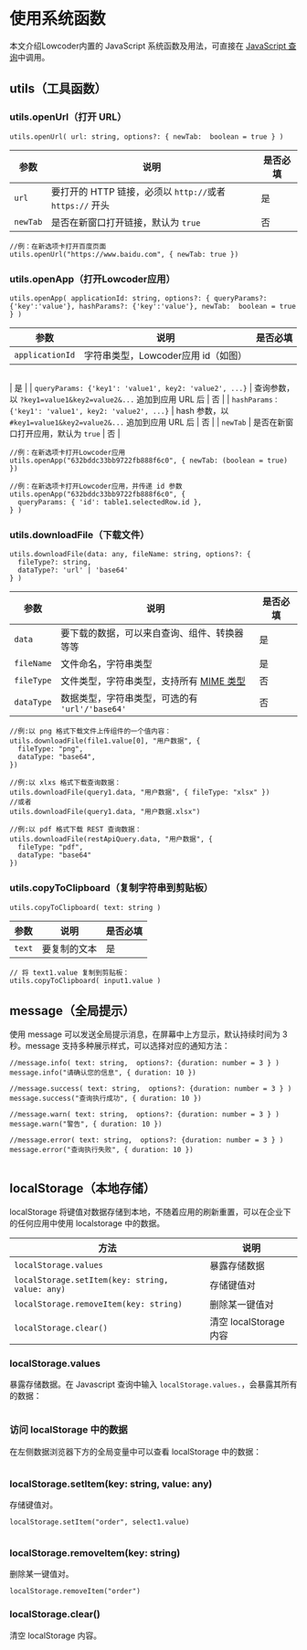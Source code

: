 # 使用系统函数
本文介绍Lowcoder内置的 JavaScript 系统函数及用法，可直接在 [JavaScript 查询](./javascript-query)中调用。

## utils（工具函数）

### utils.openUrl（打开 URL）

```
utils.openUrl( url: string, options?: { newTab:  boolean = true } )
```

| **参数** | **说明** | **是否必填** |
| --- | --- | --- |
| `url` | 要打开的 HTTP 链接，必须以 `http://`或者 `https://` 开头 | 是 |
| `newTab` | 是否在新窗口打开链接，默认为 `true` | 否 |

```
//例：在新选项卡打开百度页面
utils.openUrl("https://www.baidu.com", { newTab: true })
```

### utils.openApp（打开Lowcoder应用）

```
utils.openApp( applicationId: string, options?: { queryParams?: {'key':'value'}, hashParams?: {'key':'value'}, newTab:  boolean = true } )
```

| **参数** | **说明** | **是否必填** |
| --- | --- | --- |
| `applicationId` | 字符串类型，Lowcoder应用 id（如图）
<figure><img src="../../.gitbook/assets/b1.png" alt=""><figcaption></figcaption></figure>

 | 是 |
| `queryParams: {'key1': 'value1', key2: 'value2', ...}` | 查询参数，以 `?key1=value1&key2=value2&...` 追加到应用 URL 后 | 否 |
| `hashParams：{'key1': 'value1', key2: 'value2', ...}` | hash 参数，以 `#key1=value1&key2=value2&...` 追加到应用 URL 后 | 否 |
| `newTab` | 是否在新窗口打开应用，默认为 `true` | 否 |

```
//例：在新选项卡打开Lowcoder应用
utils.openApp("632bddc33bb9722fb888f6c0", { newTab: (boolean = true) })

//例：在新选项卡打开Lowcoder应用，并传递 id 参数
utils.openApp("632bddc33bb9722fb888f6c0", {
  queryParams: { 'id': table1.selectedRow.id },
} )
```

### utils.downloadFile（下载文件）

```
utils.downloadFile(data: any, fileName: string, options?: {
  fileType?: string, 
  dataType?: 'url' | 'base64'
} )
```

| **参数** | **说明** | **是否必填** |
| --- | --- | --- |
| `data` | 要下载的数据，可以来自查询、组件、转换器等等 | 是 |
| `fileName` | 文件命名，字符串类型 | 是 |
| `fileType` | 文件类型，字符串类型，支持所有 [MIME 类型](https://developer.mozilla.org/zh-CN/docs/Web/HTTP/Basics_of_HTTP/MIME_types/Common_types) | 否 |
| `dataType` | 数据类型，字符串类型，可选的有 `'url'/'base64'` | 否 |

```
//例:以 png 格式下载文件上传组件的一个值内容：
utils.downloadFile(file1.value[0], "用户数据", {
  fileType: "png",
  dataType: "base64",
})

//例:以 xlxs 格式下载查询数据：
utils.downloadFile(query1.data, "用户数据", { fileType: "xlsx" })
//或者
utils.downloadFile(query1.data, "用户数据.xlsx")

//例:以 pdf 格式下载 REST 查询数据：
utils.downloadFile(restApiQuery.data, "用户数据", {
  fileType: "pdf",
  dataType: "base64"
})
```

### utils.copyToClipboard（复制字符串到剪贴板）

```
utils.copyToClipboard( text: string )
```

| **参数** | **说明** | **是否必填** |
| --- | --- | --- |
| `text` | 要复制的文本 | 是 |

```
// 将 text1.value 复制到剪贴板：
utils.copyToClipboard( input1.value )
```

## message（全局提示）

使用 message 可以发送全局提示消息，在屏幕中上方显示，默认持续时间为 3 秒。message 支持多种展示样式，可以选择对应的通知方法：

```
//message.info( text: string,  options?: {duration: number = 3 } )
message.info("请确认您的信息", { duration: 10 })

//message.success( text: string,  options?: {duration: number = 3 } )
message.success("查询执行成功", { duration: 10 })

//message.warn( text: string,  options?: {duration: number = 3 } )
message.warn("警告", { duration: 10 })

//message.error( text: string,  options?: {duration: number = 3 } )
message.error("查询执行失败", { duration: 10 })
```

<figure><img src="../../.gitbook/assets/b2.png" alt=""><figcaption></figcaption></figure>

## localStorage（本地存储）

localStorage 将键值对数据存储到本地，不随着应用的刷新重置，可以在企业下的任何应用中使用 localstorage 中的数据。

| **方法** | **说明** |
| --- | --- |
| `localStorage.values` | 暴露存储数据 |
| `localStorage.setItem(key: string, value: any)` | 存储键值对 |
| `localStorage.removeItem(key: string)` | 删除某一键值对 |
| `localStorage.clear()` | 清空 localStorage 内容 |

### localStorage.values

暴露存储数据。在 Javascript 查询中输入 `localStorage.values.`，会暴露其所有的数据：

<figure><img src="../../.gitbook/assets/b3.png" alt=""><figcaption></figcaption></figure>

### 访问 localStorage 中的数据

在左侧数据浏览器下方的全局变量中可以查看 localStorage 中的数据：

<figure><img src="../../.gitbook/assets/localstorage.png" alt=""><figcaption></figcaption></figure>

### localStorage.setItem(key: string, value: any)

存储键值对。

```
localStorage.setItem("order", select1.value)
```

<figure><img src="../../.gitbook/assets/b4.png" alt=""><figcaption></figcaption></figure>

### localStorage.removeItem(key: string)

删除某一键值对。

```
localStorage.removeItem("order")
```

### localStorage.clear()

清空 localStorage 内容。